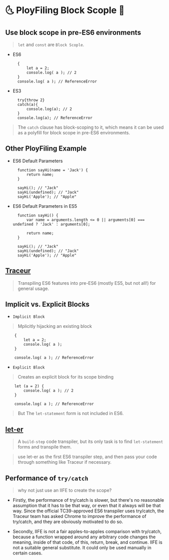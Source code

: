 # 🌜  PloyFiling Block Scople 🌛 #

## Use block scope in pre-ES6 environments ##

> `let` and `const` are `Block Scople`.

- ES6

        {
            let a = 2;
            console.log( a ); // 2
        }
        console.log( a ); // ReferenceError

- ES3

        try{throw 2}
        catch(a){
            console.log(a); // 2
        }
        console.log(a); // ReferenceError

>The `catch` clause has block-scoping to it, which means it can be used as a polyfill for block scope in pre-ES6 environments.

## Other PloyFiling Example ##

- ES6 Default Parameters

        function sayHi(name = 'Jack') {
            return name;
        }

        sayHi(); // "Jack"
        sayHi(undefined); // "Jack"
        sayHi('Apple'); // "Apple"

- ES6 Default Parameters in ES5

        function sayHi() {
            var name = arguments.length <= 0 || arguments[0] === undefined ? 'Jack' : arguments[0];

            return name;
        }

        sayHi(); // "Jack"
        sayHi(undefined); // "Jack"
        sayHi('Apple'); // "Apple"

## [Traceur](http://google.github.io/traceur-compiler/demo/repl.html#) ##

>Transpiling ES6 features into pre-ES6 (mostly ES5, but not all!) for general usage.

## Implicit vs. Explicit Blocks ##

- `Implicit Block`
> Mplicitly hijacking an existing block

        { 
            let a = 2;
            console.log( a );
        }

        console.log( a ); // ReferenceError

- `Explicit Block`
> Creates an explicit block for its scope binding

        let (a = 2) {
            console.log( a ); // 2
        }

        console.log( a ); // ReferenceError


> But The `let-statement` form is not included in ES6.

## [let-er](https://github.com/getify/let-er) ##

> A `build-step` code transpiler, but its only task is to find `let-statement` forms and transpile them.

> use let-er as the first ES6 transpiler step, and then pass your code through something like Traceur if necessary.

## Performance of `try/catch` ##

> why not just use an IIFE to create the scope?

- Firstly, the performance of try/catch is slower, but there's no reasonable assumption that it has to be that way, or even that it always will be that way. Since the official TC39-approved ES6 transpiler uses try/catch, the Traceur team has asked Chrome to improve the performance of try/catch, and they are obviously motivated to do so.

- Secondly, IIFE is not a fair apples-to-apples comparison with try/catch, because a function wrapped around any arbitrary code changes the meaning, inside of that code, of this, return, break, and continue. IIFE is not a suitable general substitute. It could only be used manually in certain cases.
